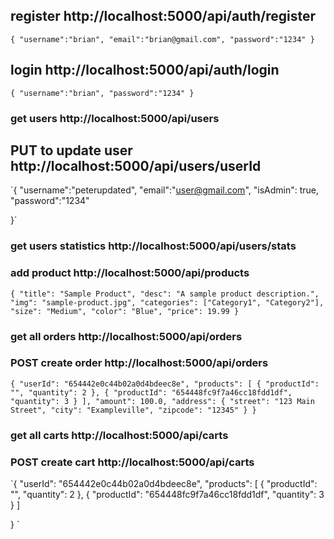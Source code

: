 ## register http://localhost:5000/api/auth/register

`{
  "username":"brian",
  "email":"brian@gmail.com",
  "password":"1234"
}`

## login http://localhost:5000/api/auth/login

`{
  "username":"brian",
  "password":"1234"
}`

### get users http://localhost:5000/api/users

## PUT to update user http://localhost:5000/api/users/userId

`{
"username":"peterupdated",
"email":"user@gmail.com",
"isAdmin": true,
"password":"1234"

}`

### get users statistics http://localhost:5000/api/users/stats

### add product http://localhost:5000/api/products

`{
  "title": "Sample Product",
  "desc": "A sample product description.",
  "img": "sample-product.jpg",
  "categories": ["Category1", "Category2"],
  "size": "Medium",
  "color": "Blue",
  "price": 19.99
}`

### get all orders http://localhost:5000/api/orders

### POST create order http://localhost:5000/api/orders

`{
  "userId": "654442e0c44b02a0d4bdeec8e",
  "products": [
    {
      "productId": "",
      "quantity": 2
    },
    {
      "productId": "654448fc9f7a46cc18fdd1df",
      "quantity": 3
    }
  ],
  "amount": 100.0,
  "address": {
    "street": "123 Main Street",
    "city": "Exampleville",
    "zipcode": "12345"
  }
}
`

### get all carts http://localhost:5000/api/carts

### POST create cart http://localhost:5000/api/carts

`{
"userId": "654442e0c44b02a0d4bdeec8e",
"products": [
{
"productId": "",
"quantity": 2
},
{
"productId": "654448fc9f7a46cc18fdd1df",
"quantity": 3
}
]

}
`
